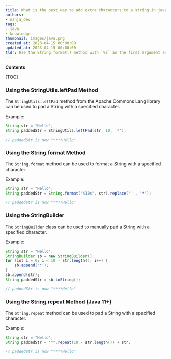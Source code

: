 ```yaml
---
title: What is the best way to add extra characters to a string in java?
authors:
- nanja_dev
tags:
- java
- knowledge
thumbnail: images/java.png
created_at: 2023-04-15 00:00:00
updated_at: 2023-04-15 00:00:00
tldr: Use the String.format() method with `%s` as the first argument and the desired padding as the second argument.
---
```


**Contents**

[TOC]

### Using the StringUtils.leftPad Method

The `StringUtils.leftPad` method from the Apache Commons Lang library can be used to pad a String with a specified character.

Example:

```java
String str = "Hello";
String paddedStr = StringUtils.leftPad(str, 10, '*');

// paddedStr is now "****Hello"
```

### Using the String.format Method

The `String.format` method can be used to format a String with a specified character.

Example:

```java
String str = "Hello";
String paddedStr = String.format("%10s", str).replace(' ', '*');

// paddedStr is now "****Hello"
```

### Using the StringBuilder

The `StringBuilder` class can be used to manually pad a String with a specified character.

Example:

```java
String str = "Hello";
StringBuilder sb = new StringBuilder();
for (int i = 0; i < 10 - str.length(); i++) {
    sb.append('*');
}
sb.append(str);
String paddedStr = sb.toString();

// paddedStr is now "****Hello"
```

### Using the String.repeat Method (Java 11+)

The `String.repeat` method can be used to pad a String with a specified character.

Example:

```java
String str = "Hello";
String paddedStr = "*".repeat(10 - str.length()) + str;

// paddedStr is now "****Hello"
```
